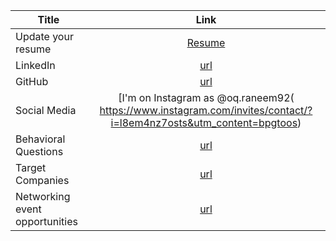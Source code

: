 | Title    | Link |
|----------|:-------------:|
| Update your resume  |[Resume](https://1drv.ms/b/s!AhszBt5MaOFbd89iMaa_uHJszPw)|
| LinkedIn   | [url](https://www.linkedin.com/in/raneem-oqaily)|
| GitHub    | [url](https://github.com/Raneemoqaily7)|
|Social Media|[I'm on Instagram as @oq.raneem92(    https://www.instagram.com/invites/contact/?i=l8em4nz7osts&utm_content=bpgtoos)|
|Behavioral Questions|[url](https://docs.google.com/document/d/1GO1MuHGK_-PC6_rTlMDrmZ6A49x9UCogKI0ep8Ym-fQ/edit?usp=sharing)|
|Target Companies|[url]( https://docs.google.com/spreadsheets/d/1fo1SV5Nz4r4dB0VfRDYRZHwMIMfW4sjx3f6p7Njftgc/edit?usp=sharing) |
|Networking event opportunities|[url](https://docs.google.com/document/d/1jJCwWNtfOmrGgwQRkUQiheF3VUPCr1Hbx8NTSRrwJJs/edit?usp=sharing)|